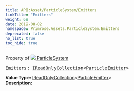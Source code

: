 ```yaml
---
title: API:Asset/ParticleSystem/Emitters
linkTitle: "Emitters"
weight: 69
date: 2019-08-02
namespace: Primrose.Assets.ParticleSystem.Emitters
deprecated: false
no_list: true
toc_hide: true
---
```

Property of <a href="/docs/api-reference/Class/ParticleSystem"><img src="/icons/silk/default.png"/>&nbsp;ParticleSystem</a>
<pre class="method-declaration">
Emitters: <a class="type" href="/docs/api-reference/System/IReadOnlyCollection">IReadOnlyCollection</a><<a class="type" href="/docs/api-reference/Misc/ParticleEmitter">ParticleEmitter</a>></pre>
<b>Value Type: </b>
<a class="type" href="/docs/api-reference/System/IReadOnlyCollection">IReadOnlyCollection</a><<a class="type" href="/docs/api-reference/Misc/ParticleEmitter">ParticleEmitter</a>>
<br/>
<b>Description: </b>
